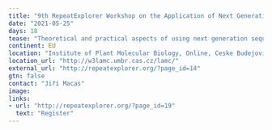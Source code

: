 ```yaml
---
title: "9th RepeatExplorer Workshop on the Application of Next Generation Sequencing to Repetitive DNA Analysis"
date: "2021-05-25"
days: 18
tease: "Theoretical and practical aspects of using next generation sequencing (NGS) data for analyzing repeat composition of plant genomes."
continent: EU
location: "Institute of Plant Molecular Biology, Online, Ceske Budejovice, Czech Republic"
location_url: "http://w3lamc.umbr.cas.cz/lamc/"
external_url: "http://repeatexplorer.org/?page_id=14"
gtn: false
contact: "Jiří Macas"
image:
links:
- url: "http://repeatexplorer.org/?page_id=19"
  text: "Register"
---
```

